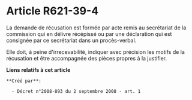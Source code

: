 # Article R621-39-4

La demande de récusation est formée par acte remis au secrétariat de la commission qui en délivre récépissé ou par une
déclaration qui est consignée par ce secrétariat dans un procès-verbal. 

Elle doit, à peine d'irrecevabilité, indiquer avec précision les motifs de la récusation et être accompagnée des pièces
propres à la justifier.

**Liens relatifs à cet article**

	**Créé par**:

	  - Décret n°2008-893 du 2 septembre 2008 - art. 1
